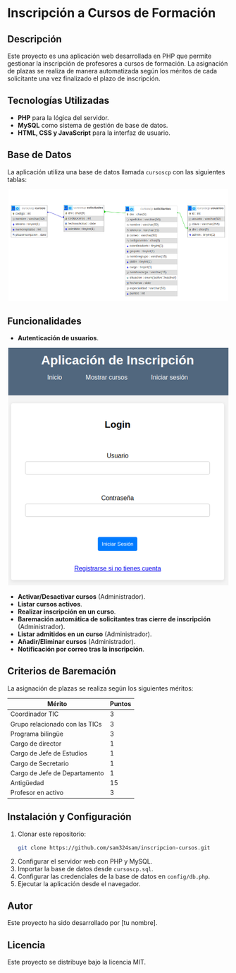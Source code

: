 # Inscripción a Cursos de Formación

## Descripción
Este proyecto es una aplicación web desarrollada en PHP que permite gestionar la inscripción de profesores a cursos de formación. La asignación de plazas se realiza de manera automatizada según los méritos de cada solicitante una vez finalizado el plazo de inscripción.

## Tecnologías Utilizadas
- **PHP** para la lógica del servidor.
- **MySQL** como sistema de gestión de base de datos.
- **HTML, CSS y JavaScript** para la interfaz de usuario.

## Base de Datos
La aplicación utiliza una base de datos llamada `cursoscp` con las siguientes tablas:

<div align="center">
  <img src="imgGithub/GestionProfesoradoPHPDB.PNG" alt="Base de datos" width="500">
</div>

## Funcionalidades
- **Autenticación de usuarios**.

<div align="center">
  <img src="imgGithub/GestionProfesoradoPHPLogin.PNG" alt="Base de datos" width="500">
</div>

- **Activar/Desactivar cursos** (Administrador).
- **Listar cursos activos**.
- **Realizar inscripción en un curso**.
- **Baremación automática de solicitantes tras cierre de inscripción** (Administrador).
- **Listar admitidos en un curso** (Administrador).
- **Añadir/Eliminar cursos** (Administrador).
- **Notificación por correo tras la inscripción**.

## Criterios de Baremación
La asignación de plazas se realiza según los siguientes méritos:

| Mérito | Puntos |
|--------|--------|
| Coordinador TIC | 3 |
| Grupo relacionado con las TICs | 3 |
| Programa bilingüe | 3 |
| Cargo de director | 1 |
| Cargo de Jefe de Estudios | 1 |
| Cargo de Secretario | 1 |
| Cargo de Jefe de Departamento | 1 |
| Antigüedad | 15 |
| Profesor en activo | 3 |

## Instalación y Configuración
1. Clonar este repositorio:
   ```bash
   git clone https://github.com/sam324sam/inscripcion-cursos.git
   ```
2. Configurar el servidor web con PHP y MySQL.
3. Importar la base de datos desde `cursoscp.sql`.
4. Configurar las credenciales de la base de datos en `config/db.php`.
5. Ejecutar la aplicación desde el navegador.

## Autor
Este proyecto ha sido desarrollado por [tu nombre].

## Licencia
Este proyecto se distribuye bajo la licencia MIT.

